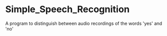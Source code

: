 # Simple_Speech_Recognition
A program to distinguish between audio recordings of the words 'yes' and 'no'
